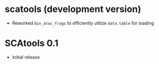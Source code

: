 # scatools (development version)

* Reworked `bin_atac_frags` to efficiently utilize `data.table` for loading

# SCAtools 0.1

* Initial release
